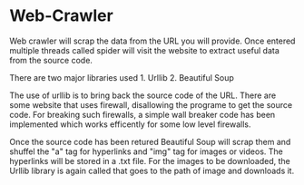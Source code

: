 # Web-Crawler
Web crawler will scrap the data from the URL you will provide. Once entered multiple threads called spider will visit the website to extract useful data from the source code. 

There are two major libraries used 1. Urllib 2. Beautiful Soup

The use of urllib is to bring back the source code of the URL. 
There are some website that uses firewall, disallowing the programe to get the source code. For breaking such firewalls, a simple wall breaker code has been implemented which works efficently for some low level firewalls.

Once the source code has been retured Beautiful Soup will scrap them and shuffel the "a" tag for hyperlinks and "img" tag for images or videos.
The hyperlinks will be stored in a .txt file. For the images to be downloaded, the Urllib library is again called that goes to the path of image and downloads it.
